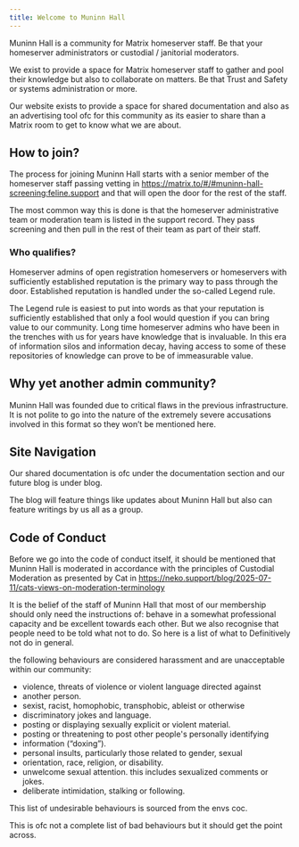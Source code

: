 ```yaml
---
title: Welcome to Muninn Hall
---
```


Muninn Hall is a community for Matrix homeserver staff. Be that your homeserver administrators or custodial / janitorial moderators.

We exist to provide a space for Matrix homeserver staff to gather and pool their knowledge but also to collaborate on matters. Be that Trust and Safety or systems administration or more.

Our website exists to provide a space for shared documentation and also as an advertising tool ofc for this community as its easier to share than a Matrix room to get to know what we are about.

## How to join?

The process for joining Muninn Hall starts with a senior member of the homeserver staff passing vetting in https://matrix.to/#/#muninn-hall-screening:feline.support and that will open the door for the rest of the staff.

The most common way this is done is that the homeserver administrative team or moderation team is listed in the support record. They pass screening and then pull in the rest of their team as part of their staff.

### Who qualifies?

Homeserver admins of open registration homeservers or homeservers with sufficiently established reputation is the primary way to pass through the door. Established reputation is handled under the so-called Legend rule.

The Legend rule is easiest to put into words as that your reputation is sufficiently established that only a fool would question if you can bring value to our community. Long time homeserver admins who have been in the trenches with us for years have knowledge that is invaluable. In this era of information silos and information decay, having access to some of these repositories of knowledge can prove to be of immeasurable value.

## Why yet another admin community?

Muninn Hall was founded due to critical flaws in the previous infrastructure. It is not polite to go into the nature of the extremely severe accusations involved in this format so they won’t be mentioned here.

## Site Navigation

Our shared documentation is ofc under the documentation section and our future blog is under blog.

The blog will feature things like updates about Muninn Hall but also can feature writings by us all as a group.

## Code of Conduct

Before we go into the code of conduct itself, it should be mentioned that Muninn Hall is moderated in accordance with the principles of Custodial Moderation as presented by Cat in https://neko.support/blog/2025-07-11/cats-views-on-moderation-terminology

It is the belief of the staff of Muninn Hall that most of our membership should only need the instructions of: behave in a somewhat professional capacity and be excellent towards each other. But we also recognise that people need to be told what not to do. So here is a list of what to Definitively not do in general.

<!-- SPDX-SnippetBegin
SPDX-License-Identifier: CC-BY-SA-3.0
SPDX-SnippetCopyrightText: envs.net 2025
SPDX-SnippetCopyrightText: tilde.town 2025
SPDX-SnippetCopyrightText: citizencodeofconduct.org 2018
-->

the following behaviours are considered harassment and are unacceptable within our community:

* violence, threats of violence or violent language directed against
* another person.
* sexist, racist, homophobic, transphobic, ableist or otherwise
* discriminatory jokes and language.
* posting or displaying sexually explicit or violent material.
* posting or threatening to post other people's personally identifying
* information (“doxing”).
* personal insults, particularly those related to gender, sexual
* orientation, race, religion, or disability.
* unwelcome sexual attention. this includes sexualized comments or jokes.
* deliberate intimidation, stalking or following.

<!-- SPDX-SnippetEnd -->

This list of undesirable behaviours is sourced from the envs coc.

This is ofc not a complete list of bad behaviours but it should get the point across.

